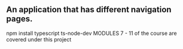An application that has different navigation pages.
---------------------------------------------------
npm install typescript ts-node-dev
MODULES 7 - 11 of the course are covered under this project